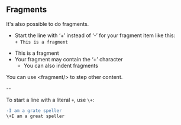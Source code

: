 ## Fragments

It's also possible to do fragments.

- Start the line with ‘+’ instead of ‘-’ for your fragment item like this:  
  `+ This is a fragment`
+ This is a fragment
+ Your fragment may contain the ‘+’ character
    + You can also indent fragments

<fragment/>You can use &lt;fragment/&gt; to step other content.

--

To start a line with a literal `+`, use `\+`:

```diff
-I am a grate speller
\+I am a great speller
```
